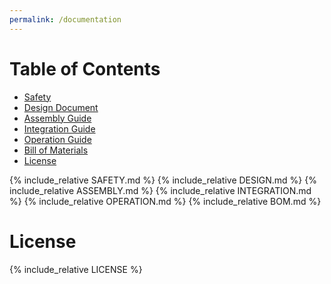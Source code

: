 ```yaml
---
permalink: /documentation
---
```


# Table of Contents

- [Safety](#safety-and-liability)
- [Design Document](#turntable-traction-drive-design)
- [Assembly Guide](#turntable-traction-drive-assembly-guide)
- [Integration Guide](#turntable-traction-drive-integration-guide)
- [Operation Guide](#turntable-traction-drive-operation-guide)
- [Bill of Materials](#bill-of-materials)
- [License](#license)

{% include_relative  SAFETY.md %}
{% include_relative  DESIGN.md %}
{% include_relative  ASSEMBLY.md %}
{% include_relative  INTEGRATION.md %}
{% include_relative  OPERATION.md %}
{% include_relative  BOM.md %}

# License

<div class="text-center" markdown="0">
{% include_relative LICENSE %}
</div>
